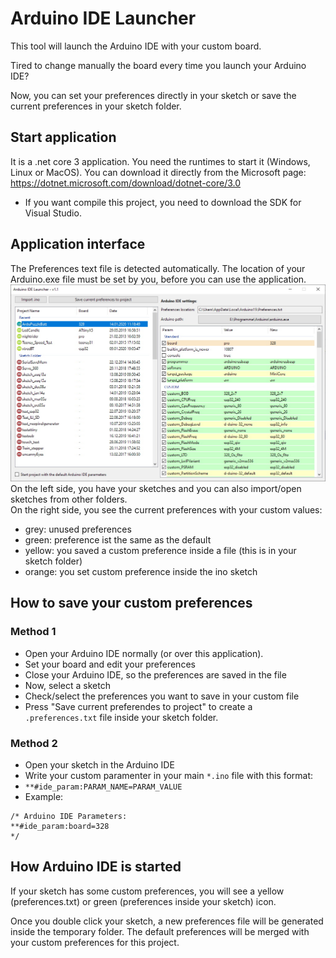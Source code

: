 # Arduino IDE Launcher  
 
 This tool will launch the Arduino IDE with your custom board.
 
 Tired to change manually the board every time you launch your Arduino IDE?
 
 Now, you can set your preferences directly in your sketch or save the current preferences in your sketch folder.
 
 ## Start application
 It is a .net core 3 application. You need the runtimes to start it (Windows, Linux or MacOS). You can download it directly from the Microsoft page:
 https://dotnet.microsoft.com/download/dotnet-core/3.0
 - If you want compile this project, you need to download the SDK for Visual Studio.
 
 ## Application interface
 The Preferences text file is detected automatically. The location of your Arduino.exe file must be set by you, before you can use the application.
 ![Screenshot](images/Application_Screenshot.jpg)
 On the left side, you have your sketches and you can also import/open sketches from other folders.  
 On the right side, you see the current preferences with your custom values:
 - grey: unused preferences
 - green: preference ist the same as the default
 - yellow: you saved a custom preference inside a file (this is in your sketch folder)
 - orange: you set custom preference inside the ino sketch

## How to save your custom preferences
### Method 1  
- Open your Arduino IDE normally (or over this application).
- Set your board and edit your preferences
- Close your Arduino IDE, so the preferences are saved in the file
- Now, select a sketch
- Check/select the preferences you want to save in your custom file
- Press "Save current preferendes to project" to create a `.preferences.txt` file inside your sketch folder.
### Method 2  
- Open your sketch in the Arduino IDE
- Write your custom paramenter in your main `*.ino` file with this format: 
- `**#ide_param:PARAM_NAME=PARAM_VALUE`
- Example:
```
/* Arduino IDE Parameters:
**#ide_param:board=328
*/
```


## How Arduino IDE is started
If your sketch has some custom preferences, you will see a yellow (preferences.txt) or green (preferences inside your sketch) icon.

Once you double click your sketch, a new preferences file will be generated inside the temporary folder. The default preferences will be merged with your custom preferences for this project.
